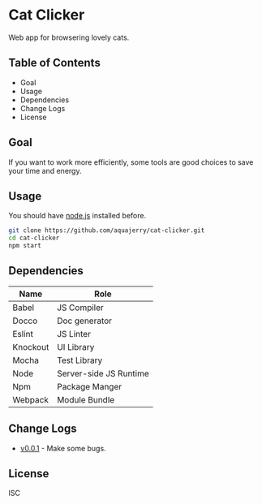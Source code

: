 # Cat Clicker
Web app for browsering lovely cats.

## Table of Contents

- Goal
- Usage
- Dependencies
- Change Logs
- License

## Goal
If you want to work more efficiently, some tools are good choices to save your time and energy.

## Usage
You should have [node.js](https://nodejs.org) installed before.
```bash
git clone https://github.com/aquajerry/cat-clicker.git
cd cat-clicker
npm start
```

## Dependencies

Name | Role
-|-
Babel | JS Compiler
Docco | Doc generator
Eslint | JS Linter
Knockout | UI Library
Mocha | Test Library
Node | Server-side JS Runtime
Npm | Package Manger
Webpack | Module Bundle

## Change Logs

- [v0.0.1](changelogs/v0.0.1.md) - Make some bugs.

## License
ISC
